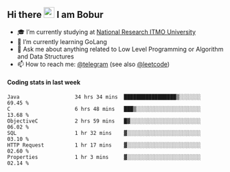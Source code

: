 ## Hi there <img src="https://media.giphy.com/media/hvRJCLFzcasrR4ia7z/giphy.gif" width="25px" height="25px"> I am Bobur

- :mortar_board: I’m currently studying at [National Research ITMO University](https://itmo.ru/)
- :seedling: I’m currently learning GoLang
- :speech_balloon: Ask me about anything related to Low Level Programming or Algorithm and Data Structures
- :mailbox: How to reach me: [@telegram](https://t.me/octoant) (see also [@leetcode](https://leetcode.com/octoant/))    

#### Coding stats in last week

<!--START_SECTION:waka-->

```text
Java                  34 hrs 34 mins  █████████████████▒░░░░░░░   69.45 %
C                     6 hrs 48 mins   ███▒░░░░░░░░░░░░░░░░░░░░░   13.68 %
ObjectiveC            2 hrs 59 mins   █▓░░░░░░░░░░░░░░░░░░░░░░░   06.02 %
SQL                   1 hr 32 mins    ▓░░░░░░░░░░░░░░░░░░░░░░░░   03.10 %
HTTP Request          1 hr 17 mins    ▓░░░░░░░░░░░░░░░░░░░░░░░░   02.60 %
Properties            1 hr 3 mins     ▓░░░░░░░░░░░░░░░░░░░░░░░░   02.14 %
```

<!--END_SECTION:waka-->
